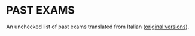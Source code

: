 # PAST EXAMS

An unchecked list of past exams translated from Italian ([original versions](https://github.com/polito-info-2021/Esempi-esame)).
